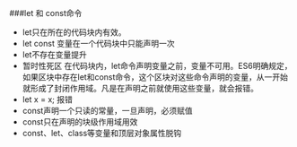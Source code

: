 ###let 和 const命令
*  let只在所在的代码块内有效。
*  let const 变量在一个代码块中只能声明一次
*  let不存在变量提升
*  暂时性死区  在代码块内，let命令声明变量之前，变量不可用。ES6明确规定，如果区块中存在let和const命令，这个区块对这些命令声明的变量，从一开始就形成了封闭作用域。凡是在声明之前就使用这些变量，就会报错。
*  let x = x; 报错
*  const声明一个只读的常量，一旦声明，必须赋值
*  const只在声明的块级作用域用效
*  const、let、class等变量和顶层对象属性脱钩
